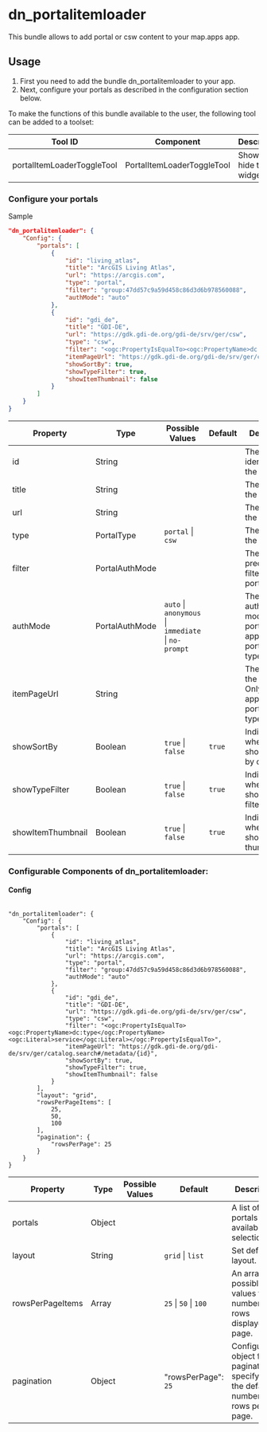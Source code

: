 # dn_portalitemloader

This bundle allows to add portal or csw content to your map.apps app.

## Usage

1. First you need to add the bundle dn_portalitemloader to your app.
2. Next, configure your portals as described in the configuration section below.

To make the functions of this bundle available to the user, the following tool can be added to a toolset:

| Tool ID                    | Component                  | Description              |
| -------------------------- | -------------------------- | ------------------------ |
| portalItemLoaderToggleTool | PortalItemLoaderToggleTool | Show or hide the widget. |

### Configure your portals

Sample

```json
"dn_portalitemloader": {
    "Config": {
        "portals": [
            {
                "id": "living_atlas",
                "title": "ArcGIS Living Atlas",
                "url": "https://arcgis.com",
                "type": "portal",
                "filter": "group:47dd57c9a59d458c86d3d6b978560088",
                "authMode": "auto"
            },
            {
                "id": "gdi_de",
                "title": "GDI-DE",
                "url": "https://gdk.gdi-de.org/gdi-de/srv/ger/csw",
                "type": "csw",
                "filter": "<ogc:PropertyIsEqualTo><ogc:PropertyName>dc:type</ogc:PropertyName><ogc:Literal>service</ogc:Literal></ogc:PropertyIsEqualTo>",
                "itemPageUrl": "https://gdk.gdi-de.org/gdi-de/srv/ger/catalog.search#/metadata/{id}",
                "showSortBy": true,
                "showTypeFilter": true,
                "showItemThumbnail": false
            }
        ]
    }
}
```

| Property          | Type           | Possible Values                                                                 | Default    | Description                                                                          |
| ----------------- | -------------- | ------------------------------------------------------------------------------- | ---------- | ------------------------------------------------------------------------------------ |
| id                | String         |                                                                                 |            | The unique identifier of the portal.                                                 |
| title             | String         |                                                                                 |            | The title of the portal.                                                             |
| url               | String         |                                                                                 |            | The URL of the portal.                                                               |
| type              | PortalType     | ```portal```  &#124; ```csw```                                                  |            | The type of the portal.                                                              |
| filter            | PortalAuthMode |                                                                                 |            | The predefined filter of the portal.                                                 |
| authMode          | PortalAuthMode | ```auto``` &#124; ```anonymous``` &#124; ```immediate``` &#124; ```no-prompt``` |            | The authentication mode of the portal. Only applicable for portals of type 'portal'. |
| itemPageUrl       | String         |                                                                                 |            | The URL of the item page. Only applicable for portals of type 'csw'.                 |
| showSortBy        | Boolean        | ```true```  &#124; ```false```                                                  | ```true``` | Indicates whether to show the sort by option.                                        |
| showTypeFilter    | Boolean        | ```true```  &#124; ```false```                                                  | ```true``` | Indicates whether to show the type filter.                                           |
| showItemThumbnail | Boolean        | ```true```  &#124; ```false```                                                  | ```true``` | Indicates whether to show item thumbnails.                                           |

### Configurable Components of dn_portalitemloader:

#### Config
```

"dn_portalitemloader": {
    "Config": {
        "portals": [
            {
                "id": "living_atlas",
                "title": "ArcGIS Living Atlas",
                "url": "https://arcgis.com",
                "type": "portal",
                "filter": "group:47dd57c9a59d458c86d3d6b978560088",
                "authMode": "auto"
            },
            {
                "id": "gdi_de",
                "title": "GDI-DE",
                "url": "https://gdk.gdi-de.org/gdi-de/srv/ger/csw",
                "type": "csw",
                "filter": "<ogc:PropertyIsEqualTo><ogc:PropertyName>dc:type</ogc:PropertyName><ogc:Literal>service</ogc:Literal></ogc:PropertyIsEqualTo>",
                "itemPageUrl": "https://gdk.gdi-de.org/gdi-de/srv/ger/catalog.search#/metadata/{id}",
                "showSortBy": true,
                "showTypeFilter": true,
                "showItemThumbnail": false
            }
        ],
        "layout": "grid",
        "rowsPerPageItems": [
            25,
            50,
            100
        ],
        "pagination": {
            "rowsPerPage": 25
        }
    }
}
```
| Property         | Type   | Possible Values | Default                                   | Description                                                                          |
| ---------------- | ------ | --------------- | ----------------------------------------- | ------------------------------------------------------------------------------------ |
| portals          | Object |                 |                                           | A list of portals available for selection.                                           |
| layout           | String |                 | ```grid``` &#124; ```list```              | Set default layout.                                                                  |
| rowsPerPageItems | Array  |                 | ```25``` &#124; ```50``` &#124; ```100``` | An array of possible values for the number of rows displayed per page.               |
| pagination       | Object |                 | "rowsPerPage": ```25```                   | Configuration object for pagination, specifying the default number of rows per page. |






